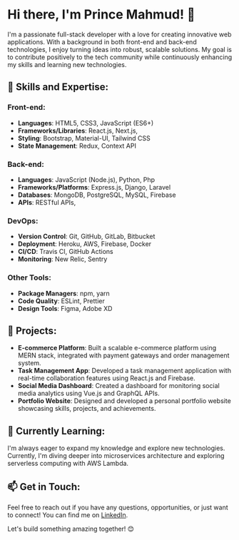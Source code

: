 # Hi there, I'm Prince Mahmud! 👋

I'm a passionate full-stack developer with a love for creating innovative web applications. With a background in both front-end and back-end technologies, I enjoy turning ideas into robust, scalable solutions. My goal is to contribute positively to the tech community while continuously enhancing my skills and learning new technologies.

## 🚀 Skills and Expertise:

### Front-end:
- **Languages**: HTML5, CSS3, JavaScript (ES6+)
- **Frameworks/Libraries**: React.js, Next.js,  
- **Styling**: Bootstrap, Material-UI, Tailwind CSS
- **State Management**: Redux, Context API

### Back-end:
- **Languages**: JavaScript (Node.js), Python, Php
- **Frameworks/Platforms**: Express.js, Django, Laravel
- **Databases**: MongoDB, PostgreSQL, MySQL, Firebase
- **APIs**: RESTful APIs,

### DevOps:
- **Version Control**: Git, GitHub, GitLab, Bitbucket
- **Deployment**: Heroku, AWS, Firebase, Docker
- **CI/CD**: Travis CI, GitHub Actions
- **Monitoring**: New Relic, Sentry

### Other Tools:
- **Package Managers**: npm, yarn
- **Code Quality**: ESLint, Prettier
- **Design Tools**: Figma, Adobe XD

## 🔭 Projects:

- **E-commerce Platform**: Built a scalable e-commerce platform using MERN stack, integrated with payment gateways and order management system.
- **Task Management App**: Developed a task management application with real-time collaboration features using React.js and Firebase.
- **Social Media Dashboard**: Created a dashboard for monitoring social media analytics using Vue.js and GraphQL APIs.
- **Portfolio Website**: Designed and developed a personal portfolio website showcasing skills, projects, and achievements.

## 🌱 Currently Learning:

I'm always eager to expand my knowledge and explore new technologies. Currently, I'm diving deeper into microservices architecture and exploring serverless computing with AWS Lambda.

## 📫 Get in Touch:

Feel free to reach out if you have any questions, opportunities, or just want to connect! You can find me on [LinkedIn]([https://www.linkedin.com/in/princemahmud/](https://www.linkedin.com/in/prince-mahmud-3100121bb/)).

Let's build something amazing together! 😊
